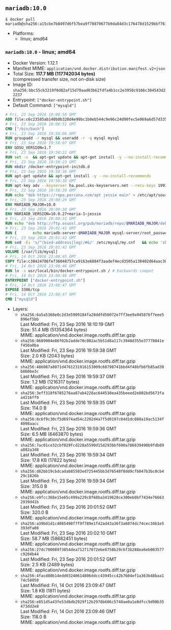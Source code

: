 ## `mariadb:10.0`

```console
$ docker pull mariadb@sha256:a15cbe7b8497d6f57bea9f78870677b9da84d3c176478d1529bbf761e1fb2ad9
```

-	Platforms:
	-	linux; amd64

### `mariadb:10.0` - linux; amd64

-	Docker Version: 1.12.1
-	Manifest MIME: `application/vnd.docker.distribution.manifest.v2+json`
-	Total Size: **117.7 MB (117742034 bytes)**  
	(compressed transfer size, not on-disk size)
-	Image ID: `sha256:bbc55cb3219f0d82af15d70aad03b62fdfa4b1cc2e3950c9166c304543d22237`
-	Entrypoint: `["docker-entrypoint.sh"]`
-	Default Command: `["mysqld"]`

```dockerfile
# Fri, 23 Sep 2016 18:08:50 GMT
ADD file:c6c23585ab140b0b320d4e99bc1b0eb544c9e96c24d90fec5e069a6d57d335ca in / 
# Fri, 23 Sep 2016 18:08:51 GMT
CMD ["/bin/bash"]
# Fri, 23 Sep 2016 19:58:06 GMT
RUN groupadd -r mysql && useradd -r -g mysql mysql
# Fri, 23 Sep 2016 19:58:07 GMT
ENV GOSU_VERSION=1.7
# Fri, 23 Sep 2016 19:58:22 GMT
RUN set -x 	&& apt-get update && apt-get install -y --no-install-recommends ca-certificates wget && rm -rf /var/lib/apt/lists/* 	&& wget -O /usr/local/bin/gosu "https://github.com/tianon/gosu/releases/download/$GOSU_VERSION/gosu-$(dpkg --print-architecture)" 	&& wget -O /usr/local/bin/gosu.asc "https://github.com/tianon/gosu/releases/download/$GOSU_VERSION/gosu-$(dpkg --print-architecture).asc" 	&& export GNUPGHOME="$(mktemp -d)" 	&& gpg --keyserver ha.pool.sks-keyservers.net --recv-keys B42F6819007F00F88E364FD4036A9C25BF357DD4 	&& gpg --batch --verify /usr/local/bin/gosu.asc /usr/local/bin/gosu 	&& rm -r "$GNUPGHOME" /usr/local/bin/gosu.asc 	&& chmod +x /usr/local/bin/gosu 	&& gosu nobody true 	&& apt-get purge -y --auto-remove ca-certificates wget
# Fri, 23 Sep 2016 19:58:23 GMT
RUN mkdir /docker-entrypoint-initdb.d
# Fri, 23 Sep 2016 19:58:36 GMT
RUN apt-get update && apt-get install -y --no-install-recommends 		apt-transport-https ca-certificates 		pwgen 	&& rm -rf /var/lib/apt/lists/*
# Fri, 23 Sep 2016 19:58:38 GMT
RUN apt-key adv --keyserver ha.pool.sks-keyservers.net --recv-keys 199369E5404BD5FC7D2FE43BCBCB082A1BB943DB 	&& apt-key adv --keyserver ha.pool.sks-keyservers.net --recv-keys 430BDF5C56E7C94E848EE60C1C4CBDCDCD2EFD2A
# Fri, 23 Sep 2016 19:58:39 GMT
RUN echo "deb https://repo.percona.com/apt jessie main" > /etc/apt/sources.list.d/percona.list 	&& { 		echo 'Package: *'; 		echo 'Pin: release o=Percona Development Team'; 		echo 'Pin-Priority: 998'; 	} > /etc/apt/preferences.d/percona
# Fri, 23 Sep 2016 20:00:29 GMT
ENV MARIADB_MAJOR=10.0
# Fri, 23 Sep 2016 20:00:30 GMT
ENV MARIADB_VERSION=10.0.27+maria-1~jessie
# Fri, 23 Sep 2016 20:00:31 GMT
RUN echo "deb http://ftp.osuosl.org/pub/mariadb/repo/$MARIADB_MAJOR/debian jessie main" > /etc/apt/sources.list.d/mariadb.list 	&& { 		echo 'Package: *'; 		echo 'Pin: release o=MariaDB'; 		echo 'Pin-Priority: 999'; 	} > /etc/apt/preferences.d/mariadb
# Fri, 23 Sep 2016 20:01:41 GMT
RUN { 		echo mariadb-server-$MARIADB_MAJOR mysql-server/root_password password 'unused'; 		echo mariadb-server-$MARIADB_MAJOR mysql-server/root_password_again password 'unused'; 	} | debconf-set-selections 	&& apt-get update 	&& apt-get install -y 		mariadb-server=$MARIADB_VERSION 		percona-xtrabackup 		socat 	&& rm -rf /var/lib/apt/lists/* 	&& sed -ri 's/^user\s/#&/' /etc/mysql/my.cnf /etc/mysql/conf.d/* 	&& rm -rf /var/lib/mysql && mkdir -p /var/lib/mysql /var/run/mysqld 	&& chown -R mysql:mysql /var/lib/mysql /var/run/mysqld 	&& chmod 777 /var/run/mysqld
# Fri, 23 Sep 2016 20:01:42 GMT
RUN sed -Ei 's/^(bind-address|log)/#&/' /etc/mysql/my.cnf 	&& echo 'skip-host-cache\nskip-name-resolve' | awk '{ print } $1 == "[mysqld]" && c == 0 { c = 1; system("cat") }' /etc/mysql/my.cnf > /tmp/my.cnf 	&& mv /tmp/my.cnf /etc/mysql/my.cnf
# Fri, 23 Sep 2016 20:01:42 GMT
VOLUME [/var/lib/mysql]
# Fri, 14 Oct 2016 23:08:45 GMT
COPY file:c38424786fef36048757ce9163e6884f3aadef4ecd3505a138402d64aac38c4e in /usr/local/bin/ 
# Fri, 14 Oct 2016 23:08:46 GMT
RUN ln -s usr/local/bin/docker-entrypoint.sh / # backwards compat
# Fri, 14 Oct 2016 23:08:46 GMT
ENTRYPOINT ["docker-entrypoint.sh"]
# Fri, 14 Oct 2016 23:08:47 GMT
EXPOSE 3306/tcp
# Fri, 14 Oct 2016 23:08:47 GMT
CMD ["mysqld"]
```

-	Layers:
	-	`sha256:6a5a5368e0c2d3e5909184fa28ddfd56072e7ff3ee9a945876f7eee5896ef5bb`  
		Last Modified: Fri, 23 Sep 2016 18:10:19 GMT  
		Size: 51.4 MB (51354364 bytes)  
		MIME: application/vnd.docker.image.rootfs.diff.tar.gzip
	-	`sha256:0689904e86f02b2adde70c002ac5b51d8a117c3948d355e37778041ef450a0ba`  
		Last Modified: Fri, 23 Sep 2016 19:59:38 GMT  
		Size: 2.0 KB (2043 bytes)  
		MIME: application/vnd.docker.image.rootfs.diff.tar.gzip
	-	`sha256:486087a8071d4761231916153009c60798741bbd4f48bfb6fb85ad30b860be3c`  
		Last Modified: Fri, 23 Sep 2016 19:59:37 GMT  
		Size: 1.2 MB (1216317 bytes)  
		MIME: application/vnd.docker.image.rootfs.diff.tar.gzip
	-	`sha256:3eff318f6785276aa87ab4228ac644538ea435beeed2e802bd5673faa4216ff9`  
		Last Modified: Fri, 23 Sep 2016 19:59:35 GMT  
		Size: 114.0 B  
		MIME: application/vnd.docker.image.rootfs.diff.tar.gzip
	-	`sha256:8c6f9c30cf5d6974ad54c2202d4a7f5d0197c04d1dc088a19ac5134f4098aacc`  
		Last Modified: Fri, 23 Sep 2016 19:59:36 GMT  
		Size: 6.5 MB (6463870 bytes)  
		MIME: application/vnd.docker.image.rootfs.diff.tar.gzip
	-	`sha256:7ac01ce32cbf029fcd228a5590d15d293bbf690a786839490b9fdb09a882a3d8`  
		Last Modified: Fri, 23 Sep 2016 19:59:34 GMT  
		Size: 17.8 KB (17822 bytes)  
		MIME: application/vnd.docker.image.rootfs.diff.tar.gzip
	-	`sha256:d82bb19cbdcadab85503ed725445bb3d76548f8dd9cfb047b3bc0cb429c1826b`  
		Last Modified: Fri, 23 Sep 2016 19:59:34 GMT  
		Size: 315.0 B  
		MIME: application/vnd.docker.image.rootfs.diff.tar.gzip
	-	`sha256:e9fcc368e15e65c499a229c8f60ba3419628ce300eb0bf7434e766632939d41b`  
		Last Modified: Fri, 23 Sep 2016 20:01:52 GMT  
		Size: 320.0 B  
		MIME: application/vnd.docker.image.rootfs.diff.tar.gzip
	-	`sha256:a39bd1d1c4085498f7f9f789e1f42ad43a36f3a6074dc74cec34b1e5393dfa08`  
		Last Modified: Fri, 23 Sep 2016 20:02:10 GMT  
		Size: 58.7 MB (58682451 bytes)  
		MIME: application/vnd.docker.image.rootfs.diff.tar.gzip
	-	`sha256:27dc700089f3854dea712717072ebe8758b29c6f3b288ea6eb003577c9204b44`  
		Last Modified: Fri, 23 Sep 2016 20:01:52 GMT  
		Size: 2.5 KB (2489 bytes)  
		MIME: application/vnd.docker.image.rootfs.diff.tar.gzip
	-	`sha256:4facd80b14edd03240614806ddcc43945cc42b7604ef1a363b48baa174c58050`  
		Last Modified: Fri, 14 Oct 2016 23:09:47 GMT  
		Size: 1.8 KB (1811 bytes)  
		MIME: application/vnd.docker.image.rootfs.diff.tar.gzip
	-	`sha256:e851d5a43fe53d6db2929f12b2978b606c5740ae0a1e8dfcc9d98b35473dd2e8`  
		Last Modified: Fri, 14 Oct 2016 23:09:46 GMT  
		Size: 118.0 B  
		MIME: application/vnd.docker.image.rootfs.diff.tar.gzip
